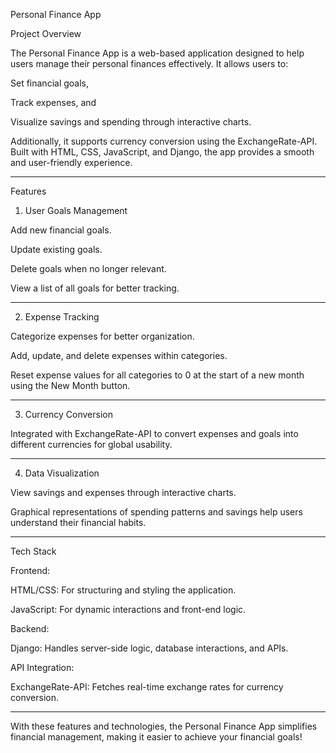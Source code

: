 Personal Finance App

Project Overview

The Personal Finance App is a web-based application designed to help users manage their personal finances effectively. It allows users to:

Set financial goals,

Track expenses, and

Visualize savings and spending through interactive charts.


Additionally, it supports currency conversion using the ExchangeRate-API. Built with HTML, CSS, JavaScript, and Django, the app provides a smooth and user-friendly experience.


---

Features

1. User Goals Management

Add new financial goals.

Update existing goals.

Delete goals when no longer relevant.

View a list of all goals for better tracking.



---

2. Expense Tracking

Categorize expenses for better organization.

Add, update, and delete expenses within categories.

Reset expense values for all categories to 0 at the start of a new month using the New Month button.



---

3. Currency Conversion

Integrated with ExchangeRate-API to convert expenses and goals into different currencies for global usability.



---

4. Data Visualization

View savings and expenses through interactive charts.

Graphical representations of spending patterns and savings help users understand their financial habits.



---

Tech Stack

Frontend:

HTML/CSS: For structuring and styling the application.

JavaScript: For dynamic interactions and front-end logic.


Backend:

Django: Handles server-side logic, database interactions, and APIs.


API Integration:

ExchangeRate-API: Fetches real-time exchange rates for currency conversion.



---

With these features and technologies, the Personal Finance App simplifies financial management, making it easier to achieve your financial goals!
